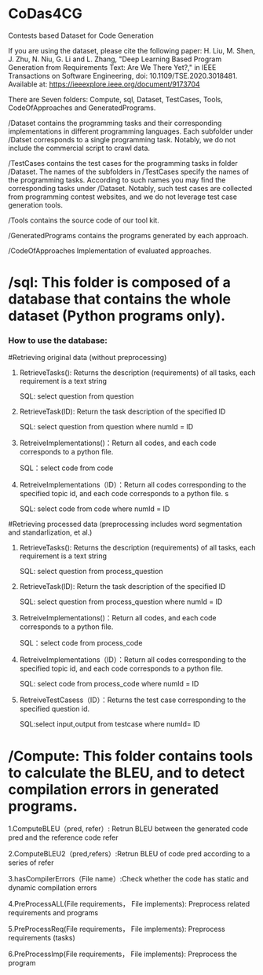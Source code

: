# CoDas4CG
Contests based Dataset for Code Generation

If you are using the dataset, please cite the following paper: H. Liu, M. Shen, J. Zhu, N. Niu, G. Li and L. Zhang, "Deep Learning Based Program Generation from Requirements Text: Are We There Yet?," in IEEE Transactions on Software Engineering, doi: 10.1109/TSE.2020.3018481. Available at: https://ieeexplore.ieee.org/document/9173704


There are Seven folders: Compute, sql, Dataset, TestCases, Tools, CodeOfApproaches and GeneratedPrograms.


/Dataset contains the programming tasks and their corresponding implementations in different programming languages. Each subfolder under /Datset corresponds to a single programming task. Notably, we do not include the commercial script to crawl data.

/TestCases contains the test cases for the programming tasks in folder /Dataset. The names of the subfolders in /TestCases specify the names of the programming tasks. According to such names you may find the corresponding tasks under /Dataset. Notably, such test cases are collected from programming contest websites, and we do not leverage test case generation tools.

/Tools contains the source code of our tool kit.

/GeneratedPrograms contains the programs generated by each approach.

/CodeOfApproaches Implementation of evaluated approaches.


#  /sql: This folder is composed of a database that contains the whole dataset (Python programs only).

### How to use the database:

#Retrieving original data (without preprocessing)
1. RetrieveTasks(): Returns the description (requirements) of all tasks, each requirement is a text string

    SQL: select question from question 
2. RetrieveTask(ID): Return the task description of the specified ID   

    SQL: select question from question where numId = ID
3. RetreiveImplementations()：Return all codes, and each code corresponds to a python file.

	SQL：select code from code
4. RetreiveImplementations（ID）：Return all codes corresponding to the specified topic id, and each code corresponds to a python file.	 s

	SQL: select code from code where numId = ID

#Retrieving processed data (preprocessing includes  word segmentation and standarlization, et al.)

1. RetrieveTasks(): Returns the description (requirements) of all tasks, each requirement is a text string

    SQL: select question from process_question 
2. RetrieveTask(ID): Return the task description of the specified ID   

    SQL: select question from process_question where numId = ID
3. RetreiveImplementations()：Return all codes, and each code corresponds to a python file.

	SQL：select code from process_code
4. RetreiveImplementations（ID）：Return all codes corresponding to the specified topic id, and each code corresponds to a python file.	 

	SQL: select code from process_code where numId = ID

5. RetreiveTestCasess（ID）：Returns the test case corresponding to the specified question id.

	SQL:select input,output from testcase where numId= ID


#  /Compute: This folder contains tools to calculate the BLEU, and to detect compilation errors in generated programs.

 1.ComputeBLEU（pred, refer）: Retrun  BLEU between the generated code pred and the reference code refer	

 2.ComputeBLEU2（pred,refers）:Retrun  BLEU of code pred according to a series of refer	

 3.hasCompilerErrors（File name）:Check whether the code has static  and dynamic compilation errors	

 4.PreProcessALL(File requirements， File implements): Preprocess related requirements and programs	

 5.PreProcessReq(File requirements， File implements): Preprocess requirements (tasks)
				
6.PreProcessImp(File requirements， File implements): Preprocess the program	


